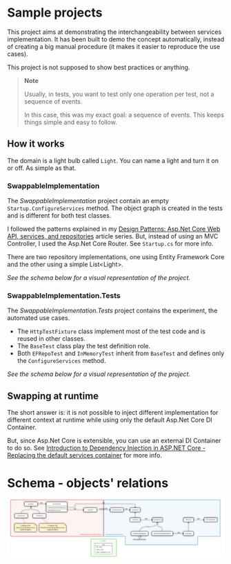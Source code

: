 # Sample projects
This project aims at demonstrating the interchangeability between services implementation.
It has been built to demo the concept automatically, instead of creating a big manual procedure (it makes it easier to reproduce the use cases).

This project is not supposed to show best practices or anything.

> **Note**
>
> Usually, in tests, you want to test only one operation per test, not a sequence of events.
>
> In this case, this was my exact goal: a sequence of events.
> This keeps things simple and easy to follow.

## How it works
The domain is a light bulb called `Light`. You can name a light and turn it on or off. As simple as that.

### SwappableImplementation
The *SwappableImplementation* project contain an empty `Startup.ConfigureServices` method. 
The object graph is created in the tests and is different for both test classes.

I followed the patterns explained in my [Design Patterns: Asp.Net Core Web API, services, and repositories](http://todo.set.this.to.the.real.url) article series.
But, instead of using an MVC Controller, I used the Asp.Net Core Router. See `Startup.cs` for more info.

There are two repository implementations, one using Entity Framework Core and the other using a simple List&lt;Light&gt;.

*See the schema below for a visual representation of the project.*

### SwappableImplementation.Tests
The *SwappableImplementation.Tests* project contains the experiment, the automated use cases.

- The `HttpTestFixture` class implement most of the test code and is reused in other classes.
- The `BaseTest` class play the test definition role.
- Both `EFRepoTest` and `InMemoryTest` inherit from `BaseTest` and defines only the `ConfigureServices` method.

*See the schema below for a visual representation of the project.*

## Swapping at runtime
The short answer is: it is not possible to inject different implementation for different context at runtime while using only the default Asp.Net Core DI Container.

But, since Asp.Net Core is extensible, you can use an external DI Container to do so.
See [Introduction to Dependency Injection in ASP.NET Core - Replacing the default services container](https://docs.microsoft.com/en-us/aspnet/core/fundamentals/dependency-injection#replacing-the-default-services-container) for more info.

# Schema - objects' relations
[![SwappableImplementation objects' relations](doc/images/SwappableImplementation.png)](doc/images/SwappableImplementation.png)
